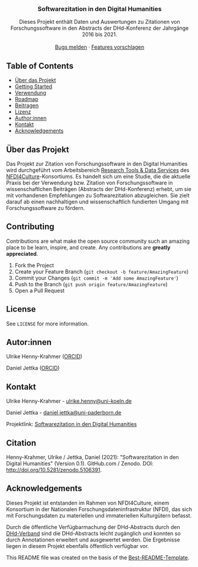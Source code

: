 <!-- PROJECT SHIELDS -->
<!--
*** I'm using markdown "reference style" links for readability.
*** Reference links are enclosed in brackets [ ] instead of parentheses ( ).
*** See the bottom of this document for the declaration of the reference variables
*** for contributors-url, forks-url, etc. This is an optional, concise syntax you may use.
*** https://www.markdownguide.org/basic-syntax/#reference-style-links
-->


<p align="center">
  <h3 align="center">Softwarezitation in den Digital Humanities</h3>

  <p align="center">
    Dieses Projekt enthält Daten und Auswertungen zu Zitationen von Forschungssoftware in den Abstracts der DHd-Konferenz der Jahrgänge 2016 bis 2021. 
    <br />
    <br />
    <a href="https://github.com/daniel-jettka/software-citation-dhd/issues">Bugs melden</a>
    ·
    <a href="https://github.com/daniel-jettka/software-citation-dhd/issues">Features vorschlagen</a>
  </p>
</p>



<!-- TABLE OF CONTENTS -->
## Table of Contents

* [Über das Projekt](#about-the-project)
* [Getting Started](#getting-started)
* [Verwendung](#usage)
* [Roadmap](#roadmap)
* [Beitragen](#contributing)
* [Lizenz](#license)
* [Author:innen](#authors)
* [Kontakt](#contact)
* [Acknowledgements](#acknowledgements)



<!-- ABOUT THE PROJECT -->
## Über das Projekt

Das Projekt zur Zitation von Forschungssoftware in den Digital Humanities wird durchgeführt vom Arbeitsbereich [Research Tools & Data Services](https://nfdi4culture.de/what-we-do/task-areas/task-area-3.html) des [NFDI4Culture](https://nfdi4culture.de/)-Konsortiums. Es handelt sich um eine Studie, die die aktuelle Praxis bei der Verwendung bzw. Zitation von Forschungssoftware in wissenschaftlchen Beiträgen (Abstracts der DHd-Konferenz) erhebt, um sie mit vorhandenen Empfehlungen zu Softwarezitation abzugleichen. Sie zielt darauf ab einen nachhaltigen und wissenschaftlich fundierten Umgang mit Forschungssoftware zu fördern. 


<!-- CONTRIBUTING -->
## Contributing

Contributions are what make the open source community such an amazing place to be learn, inspire, and create. Any contributions are **greatly appreciated**.

1. Fork the Project
2. Create your Feature Branch (`git checkout -b feature/AmazingFeature`)
3. Commit your Changes (`git commit -m 'Add some AmazingFeature'`)
4. Push to the Branch (`git push origin feature/AmazingFeature`)
5. Open a Pull Request



<!-- LICENSE -->
## License

See `LICENSE` for more information.


<!-- AUTHORS -->
## Autor:innen

Ulrike Henny-Krahmer ([ORCID](https://orcid.org/0000-0003-2852-065X))

Daniel Jettka ([ORCID](https://orcid.org/0000-0002-2375-2227))

<!-- CONTACT -->
## Kontakt

Ulrike Henny-Krahmer - ulrike.henny@uni-koeln.de

Daniel Jettka - daniel.jettka@uni-paderborn.de

Projektlink: [Softwarezitation in den Digital Humanities](https://github.com/daniel-jettka/software-citation-dhd)



## Citation

Henny-Krahmer, Ulrike / Jettka, Daniel (2021): "Softwarezitation in den Digital Humanities" (Version 0.1). GitHub.com / Zenodo. DOI: http://doi.org/10.5281/zenodo.5106391.

[comment]: # (for more recent information please refer to ...)


<!-- ACKNOWLEDGEMENTS -->
## Acknowledgements

Dieses Projekt ist entstanden im Rahmen von NFDI4Culture, einem Konsortium in der Nationalen Forschungsdateninfrastruktur (NFDI), das sich mit Forschungsdaten zu materiellen und immateriellen Kulturgütern befasst. 

Durch die öffentliche Verfügbarmachung der DHd-Abstracts durch den [DHd-Verband](https://github.com/DHd-Verband) sind die DHd-Abstracts leicht zugänglich und konnten so durch Annotationen erweitert und ausgewertet werden. Die Ergebnisse liegen in diesem Projekt ebenfalls öffentlich verfügbar vor.   


This README file was created on the basis of the [Best-README-Template](https://github.com/othneildrew/Best-README-Template/blob/master/README.md).

<!-- MARKDOWN LINKS & IMAGES -->
<!-- https://www.markdownguide.org/basic-syntax/#reference-style-links -->
[contributors-shield]: https://img.shields.io/github/contributors/othneildrew/Best-README-Template.svg?style=flat-square

